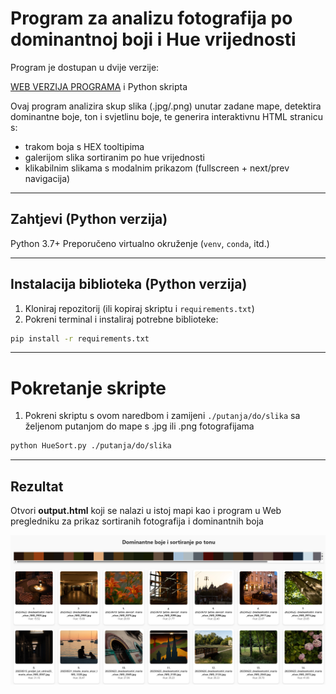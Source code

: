 # Program za analizu fotografija po dominantnoj boji i Hue vrijednosti

Program je dostupan u dvije verzije: 

[WEB VERZIJA PROGRAMA](https://marioolcar.github.io/HUE_SORT/) i Python skripta

Ovaj program analizira skup slika (.jpg/.png) unutar zadane mape, detektira dominantne boje, ton i svjetlinu boje, te generira interaktivnu HTML stranicu s:

- trakom boja s HEX tooltipima
- galerijom slika sortiranim po hue vrijednosti
- klikabilnim slikama s modalnim prikazom (fullscreen + next/prev navigacija)

---

## Zahtjevi (Python verzija)

Python 3.7+
Preporučeno virtualno okruženje (`venv`, `conda`, itd.)

---

## Instalacija biblioteka (Python verzija)

1. Kloniraj repozitorij (ili kopiraj skriptu i `requirements.txt`)
2. Pokreni terminal i instaliraj potrebne biblioteke:

```bash
pip install -r requirements.txt
```

---

# Pokretanje skripte

1. Pokreni skriptu s ovom naredbom i zamijeni `./putanja/do/slika` sa željenom putanjom do mape s .jpg ili .png fotografijama

```bash
python HueSort.py ./putanja/do/slika
```

---

## Rezultat

Otvori **output.html** koji se nalazi u istoj mapi kao i program u Web pregledniku za prikaz sortiranih fotografija i dominantnih boja

![Screenshot nastale web stranice](screenshot.png "Screenshot Web stranice")
